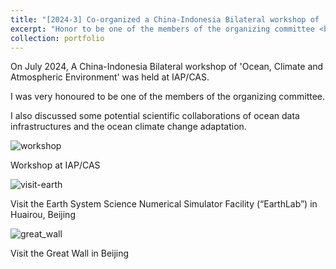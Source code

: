 ```yaml
---
title: "[2024-3] Co-organized a China-Indonesia Bilateral workshop of 'Ocean, Climate and Atmospheric Environment at IAP/CAS"
excerpt: "Honor to be one of the members of the organizing committee <br/><img src='./COP27-3.jpeg'>"
collection: portfolio
---
```


On July 2024, A China-Indonesia Bilateral workshop of 'Ocean, Climate and Atmospheric Environment' was held at IAP/CAS.

I was very honoured to be one of the members of the organizing committee.

I also discussed some potential scientific collaborations of ocean data infrastructures and the ocean climate change adaptation.

![workshop](../workshop.JPG)

Workshop at IAP/CAS

![visit-earth](../visit-earth.jpeg)

Visit the Earth System Science Numerical Simulator Facility (“EarthLab”) in Huairou, Beijing

![great_wall](../great_wall.jpeg)

Visit the Great Wall in Beijing

